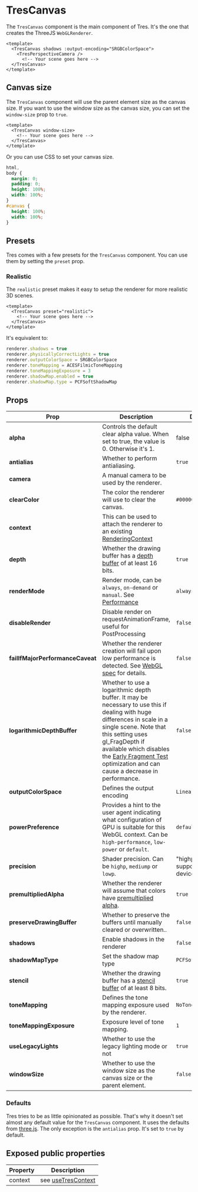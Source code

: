 # TresCanvas

The `TresCanvas` component is the main component of Tres. It's the one that creates the ThreeJS `WebGLRenderer`.

```vue{2,5}
<template>
  <TresCanvas shadows :output-encoding="SRGBColorSpace">
    <TresPerspectiveCamera />
      <!-- Your scene goes here -->
  </TresCanvas>
</template>
```

## Canvas size

The `TresCanvas` component will use the parent element size as the canvas size. If you want to use the window size as the canvas size, you can set the `window-size` prop to `true`.

```vue
<template>
  <TresCanvas window-size>
    <!-- Your scene goes here -->
  </TresCanvas>
</template>
```

Or you can use CSS to set your canvas size.

```css
html,
body {
  margin: 0;
  padding: 0;
  height: 100%;
  width: 100%;
}
#canvas {
  height: 100%;
  width: 100%;
}
```

## Presets

Tres comes with a few presets for the `TresCanvas` component. You can use them by setting the `preset` prop.

### Realistic

The `realistic` preset makes it easy to setup the renderer for more realistic 3D scenes.

```vue
<template>
  <TresCanvas preset="realistic">
    <!-- Your scene goes here -->
  </TresCanvas>
</template>
```

It's equivalent to:

```ts
renderer.shadows = true
renderer.physicallyCorrectLights = true
renderer.outputColorSpace = SRGBColorSpace
renderer.toneMapping = ACESFilmicToneMapping
renderer.toneMappingExposure = 3
renderer.shadowMap.enabled = true
renderer.shadowMap.type = PCFSoftShadowMap
```

## Props

| Prop | Description | Default |
| ---- | ---- | --- |
| **alpha** | Controls the default clear alpha value. When set to true, the value is 0. Otherwise it's 1. | false |
| **antialias** | Whether to perform antialiasing. | `true` |
| **camera** | A manual camera to be used by the renderer. | |
| **clearColor** | The color the renderer will use to clear the canvas. | `#000000` |
| **context** | This can be used to attach the renderer to an existing [RenderingContext](https://developer.mozilla.org/en-US/docs/Web/API/WebGLRenderingContext) | |
| **depth** | Whether the drawing buffer has a [depth buffer](https://en.wikipedia.org/wiki/Z-buffering) of at least 16 bits. | `true` |
| **renderMode** | Render mode, can be `always`, `on-demand` or `manual`. See [Performance](../advanced/performance)  | `always` |
| **disableRender** | Disable render on requestAnimationFrame, useful for PostProcessing | `false` |
| **failIfMajorPerformanceCaveat** | Whether the renderer creation will fail upon low performance is detected. See [WebGL spec](https://registry.khronos.org/webgl/specs/latest/1.0/#5.2) for details. | `false` |
| **logarithmicDepthBuffer** | Whether to use a logarithmic depth buffer. It may be necessary to use this if dealing with huge differences in scale in a single scene. Note that this setting uses gl_FragDepth if available which disables the [Early Fragment Test](https://www.khronos.org/opengl/wiki/Early_Fragment_Test) optimization and can cause a decrease in performance. | `false` |
| **outputColorSpace** | Defines the output encoding | `LinearEncoding` |
| **powerPreference** | Provides a hint to the user agent indicating what configuration of GPU is suitable for this WebGL context. Can be `high-performance`, `low-power` or `default`. | `default` |
| **precision** | Shader precision. Can be `highp`, `mediump` or `lowp`. | "highp" if supported by the device |
| **premultipliedAlpha** | Whether the renderer will assume that colors have [premultiplied alpha](https://en.wikipedia.org/wiki/Glossary_of_computer_graphics#premultiplied_alpha). | `true` |
| **preserveDrawingBuffer** | Whether to preserve the buffers until manually cleared or overwritten.. | `false` |
| **shadows** | Enable shadows in the renderer | `false` |
| **shadowMapType** | Set the shadow map type | `PCFSoftShadowMap` |
| **stencil** | Whether the drawing buffer has a [stencil buffer](https://en.wikipedia.org/wiki/Stencil_buffer) of at least 8 bits. | `true` |
| **toneMapping** | Defines the tone mapping exposure used by the renderer. | `NoToneMapping` |
| **toneMappingExposure** | Exposure level of tone mapping. | `1` |
| **useLegacyLights** | Whether to use the legacy lighting mode or not | `true` |
| **windowSize** | Whether to use the window size as the canvas size or the parent element. | `false` |

### Defaults

Tres tries to be as little opinionated as possible. That's why it doesn't set almost any default value for the `TresCanvas` component. It uses the defaults from [three.js](https://threejs.org/). The only exception is the `antialias` prop. It's set to `true` by default.

## Exposed public properties

| Property | Description |
| ---- | ---- |
| context | see [useTresContext](composables#usetrescontext) |
